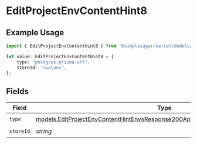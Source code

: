 # EditProjectEnvContentHint8

## Example Usage

```typescript
import { EditProjectEnvContentHint8 } from "@simplesagar/vercel/models/editprojectenvop.js";

let value: EditProjectEnvContentHint8 = {
    type: "postgres-prisma-url",
    storeId: "<value>",
};
```

## Fields

| Field                                                                                                                                                                      | Type                                                                                                                                                                       | Required                                                                                                                                                                   | Description                                                                                                                                                                |
| -------------------------------------------------------------------------------------------------------------------------------------------------------------------------- | -------------------------------------------------------------------------------------------------------------------------------------------------------------------------- | -------------------------------------------------------------------------------------------------------------------------------------------------------------------------- | -------------------------------------------------------------------------------------------------------------------------------------------------------------------------- |
| `type`                                                                                                                                                                     | [models.EditProjectEnvContentHintEnvsResponse200ApplicationJSONResponseBody18Type](../models/editprojectenvcontenthintenvsresponse200applicationjsonresponsebody18type.md) | :heavy_check_mark:                                                                                                                                                         | N/A                                                                                                                                                                        |
| `storeId`                                                                                                                                                                  | *string*                                                                                                                                                                   | :heavy_check_mark:                                                                                                                                                         | N/A                                                                                                                                                                        |